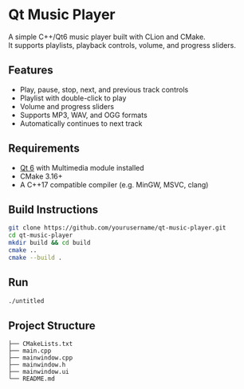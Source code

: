 # Qt Music Player

A simple C++/Qt6 music player built with CLion and CMake.  
It supports playlists, playback controls, volume, and progress sliders.

## Features
- Play, pause, stop, next, and previous track controls
- Playlist with double-click to play
- Volume and progress sliders
- Supports MP3, WAV, and OGG formats
- Automatically continues to next track

## Requirements
- [Qt 6](https://www.qt.io/download) with Multimedia module installed
- CMake 3.16+
- A C++17 compatible compiler (e.g. MinGW, MSVC, clang)

## Build Instructions
```bash
git clone https://github.com/yourusername/qt-music-player.git
cd qt-music-player
mkdir build && cd build
cmake ..
cmake --build .
````

## Run

```bash
./untitled
```

## Project Structure

```
├── CMakeLists.txt
├── main.cpp
├── mainwindow.cpp
├── mainwindow.h
├── mainwindow.ui
└── README.md
```

